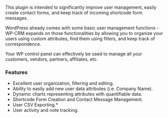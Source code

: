 This plugin is intended to significantly improve user management, easily create contact forms, and keep track of incoming shortcode form messages.

WordPress already comes with some basic user management functions - WP-CRM expands on those functionalities by allowing you to organize your users using custom attributes, find them using filters, and keep track of correspondence.

Your WP control panel can effectively be used to manage all your customers, vendors, partners, affiliates, etc.

### Features
* Excellent user organization, filtering and editing.
* Ability to easily add new user data attributes (i.e. Company Name).
* Dynamic charts representing attributes with quantifiable data.
* Shortcode Form Creation and Contact Message Management.
* User CSV Exporting.*
* User activity and note tracking.
